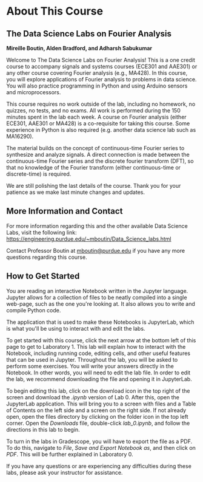 # About This Course
## The Data Science Labs on Fourier Analysis
**Mireille Boutin, Alden Bradford, and Adharsh Sabukumar**

Welcome to The Data Science Labs on Fourier Analysis! This is a one credit course to accompany signals and systems courses (ECE301 and AAE301) or any other course covering Fourier analysis (e.g., MA428). In this course, you will explore applications of Fourier analysis to problems in data science. You will also practice programming in Python and using Arduino sensors and microprocessors. 

This course requires no work outside of the lab, including no homework, no quizzes, no tests, and no exams. All work is performed during the 150 minutes spent in the lab each week. A course on Fourier analysis (either ECE301, AAE301 or MA428) is a co-requisite for taking this course. Some experience in Python is also required (e.g. another data science lab such as MA16290).

The material builds on the concept of continuous-time Fourier series to synthesize and analyze signals. A direct connection is made between the continuous-time Fourier series and the discrete fourier transform (DFT), so that no knowledge of the Fourier transform (either continuous-time or discrete-time) is required. 

We are still polishing the last details of the course. Thank you for your patience as we make last minute changes and updates. 
<br>
## More Information and Contact

For more information regarding this and the other available Data Science Labs, visit the following link: 
https://engineering.purdue.edu/~mboutin/Data_Science_labs.html

Contact Professor Boutin at mboutin@purdue.edu if you have any more questions regarding this course.
<br>
## How to Get Started

You are reading an interactive Notebook written in the Jupyter language. Jupyter allows for a collection of files to be neatly compiled into a single web-page, such as the one you're looking at. It also allows you to write and compile Python code. 

The application that is used to make these Notebooks is JupyterLab, which is what you'll be using to interact with and edit the labs. 

To get started with this course, click the next arrow at the bottom left of this page to get to Laboratory 1. This lab will explain how to interact with the Notebook, including running code, editing cells, and other useful features that can be used in Jupyter. Throughout the lab, you will be asked to perform some exercises. You will write your answers directly in the Notebook. In other words, you will need to edit the lab file. In order to edit the lab, we recommend downloading the file and opening it in JupyterLab.

To begin editing this lab, click on the download icon in the top right of the screen and download the *.ipynb* version of Lab 0. After this, open the JupyterLab application. This will bring you to a screen with files and a Table of Contents on the left side and a screen on the right side. If not already open, open the files directory by clicking on the folder icon in the top left corner. Open the *Downloads* file, double-click *lab_0.ipynb*, and follow the directions in this lab to begin.

To turn in the labs in Gradescope, you will have to export the file as a PDF. To do this, navigate to *File*, *Save and Export Notebook as*, and then click on *PDF*. This will be further explained in Laboratory 0.

If you have any questions or are experiencing any difficulties during these labs, please ask your instructor for assistance.

